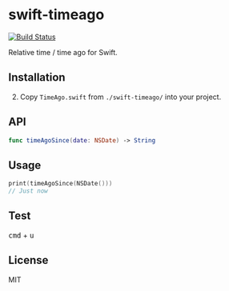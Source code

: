 
# swift-timeago

[![Build Status](https://travis-ci.org/zemirco/swift-timeago.svg)](https://travis-ci.org/zemirco/swift-timeago)

Relative time / time ago for Swift.

## Installation

2. Copy `TimeAgo.swift` from `./swift-timeago/` into your project.

## API

```swift
func timeAgoSince(date: NSDate) -> String
```

## Usage

```swift
print(timeAgoSince(NSDate()))
// Just now
```

## Test

<kbd>cmd</kbd> + <kbd>u</kbd>

## License

MIT
